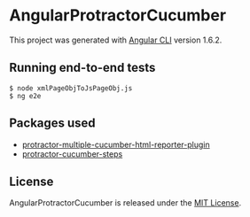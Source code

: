 # AngularProtractorCucumber

This project was generated with [Angular CLI](https://github.com/angular/angular-cli) version 1.6.2.

## Running end-to-end tests

```
$ node xmlPageObjToJsPageObj.js
$ ng e2e
```

## Packages used
- [protractor-multiple-cucumber-html-reporter-plugin](https://github.com/wswebcreation/protractor-multiple-cucumber-html-reporter-plugin)
- [protractor-cucumber-steps](https://github.com/Marketionist/protractor-cucumber-steps)

## License

AngularProtractorCucumber is released under the [MIT License](https://opensource.org/licenses/MIT).
